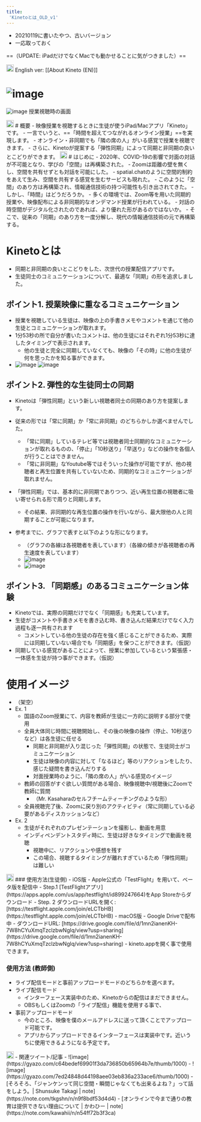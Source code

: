 ```yaml
---
title:
 'Kinetoとは_OLD_v1'
---
```


- 20210119に書いたやつ、古いバージョン
- 一応取っておく



==（UPDATE: iPadだけでなくMacでも動かせることに気がつきました）==

<img src='https://scrapbox.io/api/pages/icons/-/icon' alt='/icons/-.icon' height="19.5"/>
English ver: [[About Kineto (EN)]]

# ![image](https://gyazo.com/25c1ec2331c01408749f179ecd92b62a/thumb/1000)

![image](https://gyazo.com/bba451ae57c955a816b3d77295c268a1/thumb/1000)
授業視聴時の画面

<img src='https://scrapbox.io/api/pages/icons/-/icon' alt='/icons/-.icon' height="19.5"/>
# 概要
- 映像授業を視聴するときに生徒が使うiPad/Macアプリ「Kineto」です。
- 一言でいうと、==「時間を超えてつながれるオンライン授業」==を実現します。
    - オンライン・非同期でも「隣の席の人」がいる感覚で授業を視聴できます。
    - さらに、Kinetoが提案する「弾性同期」によって同期と非同期の良いとこどりができます。

<img src='https://scrapbox.io/api/pages/icons/-/icon' alt='/icons/-.icon' height="19.5"/>
# はじめに
- 2020年、COVID-19の影響で対面の対話が不可能となり、学びの「空間」は再構築された。
    - Zoomは距離の壁を無くし、空間を共有せずとも対話を可能にした。
    - spatial.chatのように空間的制約をあえて生み、空間を共有する感覚を生むサービスも現れた。
    - このように「空間」のあり方は再構築され、情報通信技術の持つ可能性も引き出されてきた。
- しかし、「時間」はどうだろうか。
    - 多くの環境では、Zoom等を用いた同期的授業や、映像配布による非同期的なオンデマンド授業が行われている。
    - 対話の時空間がデジタル化されたのであれば、より優れた形があるのではないか。
- そこで、従来の「同期」のあり方を一度分解し、現代の情報通信技術の元で再構築する。

# Kinetoとは
- 同期と非同期の良いとこどりをした、次世代の授業配信アプリです。
- 生徒同士のコミュニケーションについて、最適な「同期」の形を追求しました。

## ポイント1. 授業映像に重なるコミュニケーション
- 授業を視聴している生徒は、映像の上の手書きメモやコメントを通じて他の生徒とコミュニケーションが取れます。
- 1分53秒の所で自分が書いたコメントは、他の生徒にはそれぞれ1分53秒に達したタイミングで表示されます。
    - 他の生徒と完全に同期していなくても、映像の「その時」に他の生徒が何を思ったかを知る事ができます。
- ![image](https://gyazo.com/3534a28184cd32f85b2e08daa24c20b6/thumb/1000) ![image](https://gyazo.com/5b913befef0f2e819b6cb6727c4a02d8/thumb/1000)

## ポイント2. 弾性的な生徒同士の同期
- Kinetoは「弾性同期」という新しい視聴者同士の同期のあり方を提案します。
- 従来の形では「常に同期」か「常に非同期」のどちらかしか選べませんでした。
    - 「常に同期」しているテレビ等では視聴者同士同期的なコミュニケーションが取れるものの、「停止」「10秒送り」「早送り」などの操作を各個人が行うことはできません。
    - 「常に非同期」なYoutube等ではそういった操作が可能ですが、他の視聴者と再生位置を共有していないため、同期的なコミュニケーションが取れません。
- 「弾性同期」では、基本的に非同期でありつつ、近い再生位置の視聴者に吸い寄せられる形で周りと同期します。
    - その結果、非同期的な再生位置の操作を行いながら、最大限他の人と同期することが可能になります。

- 参考までに、グラフで表すと以下のような形になります。
    - （グラフの各線は各視聴者を表しています）（各線の傾きが各視聴者の再生速度を表しています）
    - ![image](https://gyazo.com/e5b4f46eaa773ff38d2a34824ac9fd44/thumb/1000)
    - ![image](https://gyazo.com/c1e6bd49f33b6b20a2be11ee74f827bb/thumb/1000)

## ポイント3. 「同期感」のあるコミュニケーション体験
- Kinetoでは、実際の同期だけでなく「同期感」も充実しています。
- 生徒がコメントや手書きメモを書き込む時、書き込んだ結果だけでなく入力過程も逐一共有されます
    - コメントしている他の生徒の存在を強く感じることができるため、実際には同期していない場合でも「同期感」を保つことができます。（仮説）
- 同期している感覚があることによって、授業に参加しているという緊張感・一体感を生徒が持つ事ができます。（仮説）

# 使用イメージ
- （架空）
- Ex. 1
    - 国語のZoom授業にて、内容を教師が生徒に一方的に説明する部分で使用
    - 全員大体同じ時間に視聴開始し、その後の映像の操作（停止、10秒送りなど）は各生徒に任せる
        - 同期と非同期が入り混じった「弾性同期」の状態で、生徒同士がコミュニケーション
        - 生徒は映像の内容に対して「なるほど」等のリアクションをしたり、感じた疑問を書き込んだりする
        - 対面授業時のように、「隣の席の人」がいる感覚のイメージ
    - 教師の回答がすぐ欲しい質問がある場合、映像視聴中/視聴後にZoomで教師に質問
        - （Mr. Kasaharaのセルフチームティーチングのような形）
    - 全員視聴完了後、Zoomに戻り別のアクティビティ（常に同期している必要があるディスカッションなど）
- Ex. 2
    - 生徒がそれぞれのプレゼンテーションを撮影し、動画を用意
    - インディペンデントスタディ時に、生徒は好きなタイミングで動画を視聴
        - 視聴中に、リアクションや感想を残す
        - この場合、視聴するタイミングが離れすぎているため「弾性同期」は難しい

<img src='https://scrapbox.io/api/pages/icons/-/icon' alt='/icons/-.icon' height="19.5"/>
### 使用方法(生徒側)
- iOS版
    - Apple公式の「TestFlight」を用いて、ベータ版を配信中
    - Step.1 [TestFlightアプリ](https://apps.apple.com/us/app/testflight/id899247664)をApp Storeからダウンロード
    - Step. 2 ダウンロードURLを開く: [https://testflight.apple.com/join/eLCTbHB](https://testflight.apple.com/join/eLCTbHB)
- macOS版
    - Google Driveで配布中
    - ダウンロードURL: [https://drive.google.com/file/d/1mn2ianenKH-7W8hCYuXmqTzclzbwNglq/view?usp=sharing](https://drive.google.com/file/d/1mn2ianenKH-7W8hCYuXmqTzclzbwNglq/view?usp=sharing)
        - kineto.appを開く事で使用できます。

### 使用方法 (教師側)
- ライブ配信モードと事前アップロードモードのどちらかを選べます。
- ライブ配信モード
    - インターフェース実装中のため、Kinetoからの配信はまだできません。
    - OBSもしくはZoomの「ライブ配信」機能を使用する事で、
- 事前アップロードモード
    - 今のところ、映像を僕のメールアドレスに送って頂くことでアップロード可能です。
    - アプリからアップロードできるインターフェースは実装中です。近いうちに使用できるようになる予定です。

<img src='https://scrapbox.io/api/pages/icons/-/icon' alt='/icons/-.icon' height="19.5"/>
- 関連ツイート/記事
    - ![image](https://gyazo.com/c64bedef69901f3da736850b65964b7e/thumb/1000)
    - ![image](https://gyazo.com/7ed24848d44198aee03eb836a233ace6/thumb/1000)
    - [そろそろ、「ジャンケンって同じ空間・瞬間じゃなくても出来るよね？」って話をしよう。| Shunsuke Takagi | note](https://note.com/tkgshn/n/n9f8bdf53d4d4)
    - [オンラインで今まで通りの教育は提供できない理由について | かわひー | note](https://note.com/kawahii/n/n54ff72b3f3ca)
